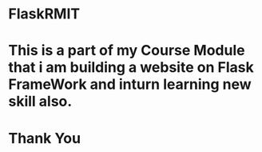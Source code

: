 # FlaskRMIT
# This is a part of my Course Module that i am building a website on Flask FrameWork and inturn learning new skill also.
# Thank You
